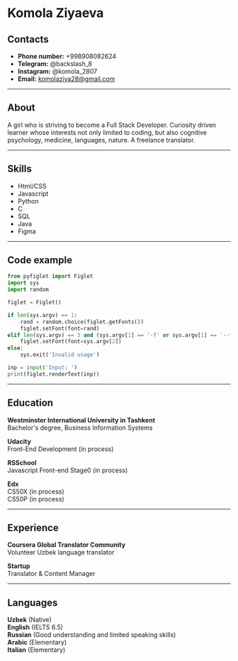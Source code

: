 # Komola Ziyaeva

## Contacts
- **Phone number:** +998908082624
- **Telegram:** @backslash_8
- **Instagram:** @komola_2807
- **Email:** komolaziya28@gmail.com

___

## About
A girl who is striving to become a Full Stack Developer. Curiosity driven learner whose interests not only limited to coding, but also cognitive psychology, medicine, languages, nature. A freelance translator.

___

## Skills
- Html/CSS
- Javascript
- Python
- C
- SQL
- Java
- Figma

___

## Code example
```python
from pyfiglet import Figlet
import sys
import random

figlet = Figlet()

if len(sys.argv) == 1:
    rand = random.choice(figlet.getFonts())
    figlet.setFont(font=rand)
elif len(sys.argv) == 3 and (sys.argv[1] == '-f' or sys.argv[1] == '--font')  and sys.argv[2] in figlet.getFonts():
    figlet.setFont(font=sys.argv[2])
else:
    sys.exit('Invalid usage')

inp = input('Input: ')
print(figlet.renderText(inp))
```
___

## Education

**Westminster International University in Tashkent**    
Bachelor's degree, Business Information Systems 


**Udacity**    
Front-End Development (in process)


**RSSchool**    
Javascript Front-end Stage0 (in process)


**Edx**  
CS50X (in process)  
CS50P (in process)

___

## Experience

**Coursera Global Translator Community**  
Volunteer Uzbek language translator

**Startup**  
Translator & Content Manager

___

## Languages

**Uzbek** (Native)  
**English** (IELTS 6.5)  
**Russian** (Good understanding and limited speaking skills)  
**Arabic** (Elementary)  
**Italian** (Elementary)  
